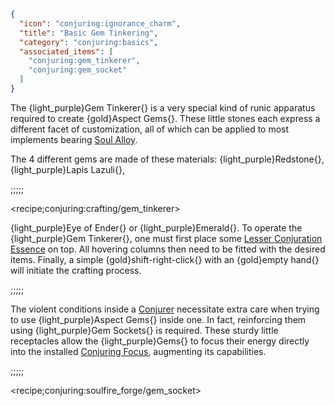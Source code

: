 ```json
{
  "icon": "conjuring:ignorance_charm",
  "title": "Basic Gem Tinkering",
  "category": "conjuring:basics",
  "associated_items": [
    "conjuring:gem_tinkerer",
    "conjuring:gem_socket"
  ]
}
```

The {light_purple}Gem Tinkerer{} is a very special kind of runic apparatus required to create {gold}Aspect Gems{}.
These little stones each express a different facet of customization, all of which can be applied to most implements
bearing [Soul Alloy](^conjuring:basics/soul_composite_materials).


The 4 different gems are made of these materials: {light_purple}Redstone{}, {light_purple}Lapis Lazuli{},

;;;;;

<recipe;conjuring:crafting/gem_tinkerer>

{light_purple}Eye of Ender{} or {light_purple}Emerald{}. To operate the {light_purple}Gem Tinkerer{}, one must first place some
[Lesser Conjuration Essence](^conjuring:basics/conjuration_essence#3) on top. All hovering columns then
need to be fitted with the desired items. Finally, a simple {gold}shift-right-click{} with an {gold}empty hand{}
will initiate the crafting process.

;;;;;

The violent conditions inside a [Conjurer](^conjuring:basics/conjurer) necessitate extra care when trying to use
{light_purple}Aspect Gems{} inside one. In fact, reinforcing them using {light_purple}Gem Sockets{} is required.
These sturdy little receptacles allow the {light_purple}Gems{} to focus their energy directly into the installed
[Conjuring Focus](^conjuring:basics/conjuring_focus), augmenting its capabilities.

;;;;;

<recipe;conjuring:soulfire_forge/gem_socket>

